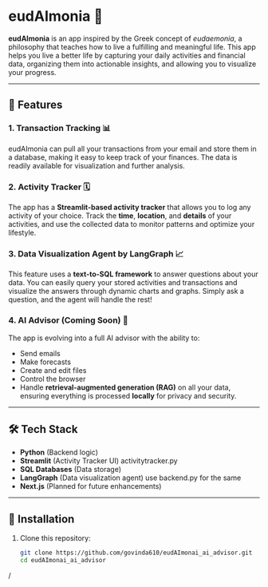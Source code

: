 # eudAImonia 🌱

**eudAImonia** is an app inspired by the Greek concept of *eudaemonia*, a philosophy that teaches how to live a fulfilling and meaningful life. This app helps you live a better life by capturing your daily activities and financial data, organizing them into actionable insights, and allowing you to visualize your progress.

---

## 🌟 Features

### 1. Transaction Tracking 📊
eudAImonia can pull all your transactions from your email and store them in a database, making it easy to keep track of your finances. The data is readily available for visualization and further analysis.

### 2. Activity Tracker 🗓️
The app has a **Streamlit-based activity tracker** that allows you to log any activity of your choice. Track the **time**, **location**, and **details** of your activities, and use the collected data to monitor patterns and optimize your lifestyle.

### 3. Data Visualization Agent by LangGraph 📈
This feature uses a **text-to-SQL framework** to answer questions about your data. You can easily query your stored activities and transactions and visualize the answers through dynamic charts and graphs. Simply ask a question, and the agent will handle the rest!

### 4. AI Advisor (Coming Soon) 🤖
The app is evolving into a full AI advisor with the ability to:
- Send emails
- Make forecasts
- Create and edit files
- Control the browser
- Handle **retrieval-augmented generation (RAG)** on all your data, ensuring everything is processed **locally** for privacy and security.

---

## 🛠️ Tech Stack
- **Python** (Backend logic)
- **Streamlit** (Activity Tracker UI) activitytracker.py
- **SQL Databases** (Data storage)
- **LangGraph** (Data visualization agent) use backend.py for the same
- **Next.js** (Planned for future enhancements)
  
---

## 🚀 Installation

1. Clone this repository:

   ```bash
   git clone https://github.com/govinda610/eudAImonai_ai_advisor.git
   cd eudAImonai_ai_advisor
/
